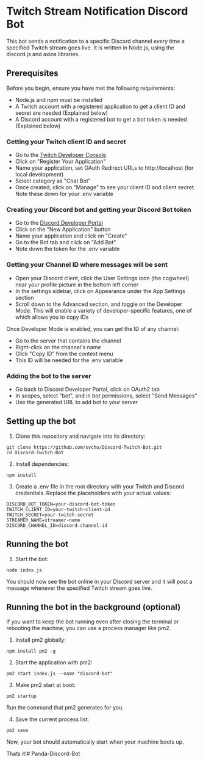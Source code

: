 # Twitch Stream Notification Discord Bot

This bot sends a notification to a specific Discord channel every time a specified Twitch stream goes live. It is written in Node.js, using the discord.js and axios libraries.

##  Prerequisites

Before you begin, ensure you have met the following requirements:

* Node.js and npm must be installed
* A Twitch account with a registered application to get a client ID and secret are needed (Explained below)
* A Discord account with a registered bot to get a bot token is needed (Explained below)

### Getting your Twitch client ID and secret

* Go to the [Twitch Developer Console](https://dev.twitch.tv/console/apps)
* Click on "Register Your Application"
* Name your application, set OAuth Redirect URLs to http://localhost (for local development)
* Select category as "Chat Bot"
* Once created, click on "Manage" to see your client ID and client secret. Note these down for your .env variable

### Creating your Discord bot and getting your Discord Bot token

* Go to the [Discord Developer Portal](https://discord.com/developers/applications)
* Click on the "New Application" button
* Name your application and click on "Create"
* Go to the Bot tab and click on "Add Bot"
* Note down the token for the .env variable

### Getting your Channel ID where messages will be sent

* Open your Discord client, click the User Settings icon (the cogwheel) near your profile picture in the bottom left corner
* In the settings sidebar, click on Appearance under the App Settings section
* Scroll down to the Advanced section, and toggle on the Developer Mode. This will enable a variety of developer-specific features, one of which allows you to copy IDs

Once Developer Mode is enabled, you can get the ID of any channel:

* Go to the server that contains the channel
* Right-click on the channel's name
* Click "Copy ID" from the context menu
* This ID will be needed for the .env variable

### Adding the bot to the server

* Go back to Discord Developer Portal, click on OAuth2 tab
* In scopes, select "bot", and in bot permissions, select "Send Messages"
* Use the generated URL to add bot to your server

## Setting up the bot

1. Clone this repository and navigate into its directory:
````
git clone https://github.com/svcho/Discord-Twitch-Bot.git
cd Discord-Twitch-Bot
````

2. Install dependencies:
````
npm install
````

3. Create a .env file in the root directory with your Twitch and Discord credentials. Replace the placeholders with your actual values:
````
DISCORD_BOT_TOKEN=your-discord-bot-token
TWITCH_CLIENT_ID=your-twitch-client-id
TWITCH_SECRET=your-twitch-secret
STREAMER_NAME=streamer-name
DISCORD_CHANNEL_ID=discord-channel-id
````

## Running the bot

1. Start the bot:
````
node index.js
````

You should now see the bot online in your Discord server and it will post a message whenever the specified Twitch stream goes live.

## Running the bot in the background (optional)

If you want to keep the bot running even after closing the terminal or rebooting the machine, you can use a process manager like pm2. 

1. Install pm2 globally:
````
npm install pm2 -g
````

2. Start the application with pm2:
````
pm2 start index.js --name "discord-bot"
````

3. Make pm2 start at boot:
````
pm2 startup
````

Run the command that pm2 generates for you.

4. Save the current process list:
````
pm2 save
````

Now, your bot should automatically start when your machine boots up.

Thats it!#   P a n d a - D i s c o r d - B o t 
 
 
